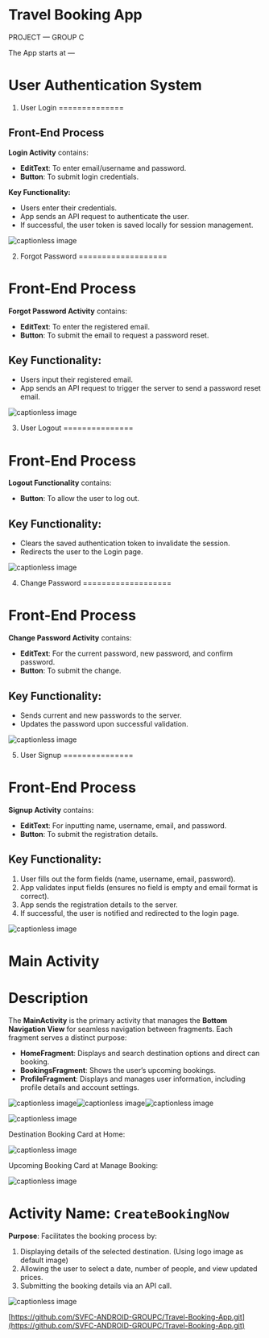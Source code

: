 Travel Booking App
==================


PROJECT — GROUP C

The App starts at —

User Authentication System
==========================

1. User Login
==============

Front-End Process
-----------------

**Login Activity** contains:

*   **EditText**: To enter email/username and password.
*   **Button**: To submit login credentials.

**Key Functionality:**

*   Users enter their credentials.
*   App sends an API request to authenticate the user.
*   If successful, the user token is saved locally for session management.

![captionless image](https://miro.medium.com/v2/resize:fit:766/format:webp/1*l5WLaer2c1a4kLSV8FUgaA.png)

2. Forgot Password
===================

Front-End Process
=================

**Forgot Password Activity** contains:

*   **EditText**: To enter the registered email.
*   **Button**: To submit the email to request a password reset.

Key Functionality:
------------------

*   Users input their registered email.
*   App sends an API request to trigger the server to send a password reset email.

![captionless image](https://miro.medium.com/v2/resize:fit:826/format:webp/1*91QaVwWLGPPGYbjG-pJH_Q.png)

3. User Logout
===============

Front-End Process
=================

**Logout Functionality** contains:

*   **Button**: To allow the user to log out.

Key Functionality:
------------------

*   Clears the saved authentication token to invalidate the session.
*   Redirects the user to the Login page.

![captionless image](https://miro.medium.com/v2/resize:fit:820/format:webp/1*F-xxzI-_z5iu1e37aSSIfA.png)

4. Change Password
===================

Front-End Process
=================

**Change Password Activity** contains:

*   **EditText**: For the current password, new password, and confirm password.
*   **Button**: To submit the change.

Key Functionality:
------------------

*   Sends current and new passwords to the server.
*   Updates the password upon successful validation.

![captionless image](https://miro.medium.com/v2/resize:fit:820/format:webp/1*OrtVzbEhIz9nES3_sATC8w.png)

5. User Signup
===============

Front-End Process
=================

**Signup Activity** contains:

*   **EditText**: For inputting name, username, email, and password.
*   **Button**: To submit the registration details.

Key Functionality:
------------------

1.  User fills out the form fields (name, username, email, password).
2.  App validates input fields (ensures no field is empty and email format is correct).
3.  App sends the registration details to the server.
4.  If successful, the user is notified and redirected to the login page.

![captionless image](https://miro.medium.com/v2/resize:fit:770/format:webp/1*2ErO5SQ3jPTu8x2z6Mn4Xg.png)

Main Activity
=============

Description
===========

The **MainActivity** is the primary activity that manages the **Bottom Navigation View** for seamless navigation between fragments. Each fragment serves a distinct purpose:

*   **HomeFragment**: Displays and search destination options and direct can booking.
*   **BookingsFragment**: Shows the user’s upcoming bookings.
*   **ProfileFragment**: Displays and manages user information, including profile details and account settings.

![captionless image](https://miro.medium.com/v2/resize:fit:662/format:webp/1*qIAxNWnTWbjDxHrnJ0otSg.png)![captionless image](https://miro.medium.com/v2/resize:fit:674/format:webp/1*YoplkHhOYLgm0_2i1GSN5Q.png)![captionless image](https://miro.medium.com/v2/resize:fit:666/format:webp/1*AKkLZB3sqdw_rNiQP6KnzQ.png)

![captionless image](https://miro.medium.com/v2/resize:fit:810/format:webp/1*BkFmcZNwmnpLV3mxyAiLBw.png)

Destination Booking Card at Home:

![captionless image](https://miro.medium.com/v2/resize:fit:804/format:webp/1*Ec-lEQAjaBN6qNRT0bPxbg.png)

Upcoming Booking Card at Manage Booking:

![captionless image](https://miro.medium.com/v2/resize:fit:784/format:webp/1*FRNGCJNVDzxn7p95xGLX7Q.png)

Activity Name: `CreateBookingNow`
=================================

**Purpose**:
Facilitates the booking process by:

1.  Displaying details of the selected destination. (Using logo image as default image)
2.  Allowing the user to select a date, number of people, and view updated prices.
3.  Submitting the booking details via an API call.

![captionless image](https://miro.medium.com/v2/resize:fit:762/format:webp/1*M7k1OUtPyaiKw8l7QY31xQ.png)

[https://github.com/SVFC-ANDROID-GROUPC/Travel-Booking-App.git](https://github.com/SVFC-ANDROID-GROUPC/Travel-Booking-App.git)
